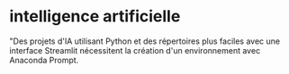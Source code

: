 # intelligence artificielle

"Des projets d'IA utilisant Python et des répertoires plus faciles avec une interface Streamlit nécessitent la création d'un environnement avec Anaconda Prompt.
